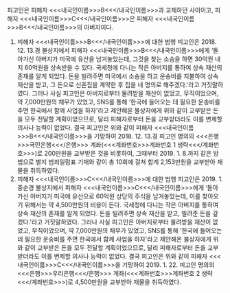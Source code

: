 피고인은 피해자 <<<내국인이름>>>B<<</내국인이름>>>과 교제하던 사이이고, 피해자 <<<내국인이름>>>C<<</내국인이름>>>은 피해자 <<<내국인이름>>>B<<</내국인이름>>>의 아버지이다.
1. 피해자 <<<내국인이름>>>B<<</내국인이름>>>에 대한 범행
피고인은 2018. 12. 13.경 불상지에서 피해자 <<<내국인이름>>>B<<</내국인이름>>>에게 ‘돌아가신 아버지가 미국에 유산을 남겨놓았는데, 그것을 찾는 소송을 하면 30억원 내지 60억원을 상속받을 수 있다. 국세청에 다니는 작은 아버지를 통하여 상속 재산의 존재를 알게 되었다. 돈을 빌려주면 미국에서 소송을 하고 운송비를 지불하여 상속 재산을 받고, 그 돈으로 신혼집을 계약한 후 집을 네 명의로 해주겠다.'라고 거짓말하였다.
그러나 사실 피고인은 아버지로부터 물려받을 재산이 없었고, 무직이었으며, 약 7,000만원의 채무가 있었고, SNS를 통해 ‘한국에 들어오는 데 필요한 운송비를 주면 한국에서 함께 사업을 하자'라고 제안해온 불상자에게 위와 같이 교부받은 돈을 모두 전달할 계획이었으므로, 달리 피해자로부터 돈을 교부받더라도 이를 변제할 의사나 능력이 없었다.
결국 피고인은 위와 같이 피해자 <<<내국인이름>>>B<<</내국인이름>>>을 기망하여 2018. 12. 13.경 피고인 명의의 <<<은행>>>국민은행<<</은행>>> 계좌(<<<계좌번호>>>계좌번호 1 생략<<</계좌번호>>>)로 200만원을 교부받은 것을 비롯하여, 그때부터 2019. 1. 8.까지 같은 방법으로 별지 범죄일람표 기재와 같이 총 10회에 걸쳐 합계 2,153만원을 교부받아 재물을 취득하였다.
2. 피해자 <<<내국인이름>>>C<<</내국인이름>>>에 대한 범행
피고인은 2019. 1. 중순경 불상지에서 피해자 <<<내국인이름>>>C<<</내국인이름>>>에게 ‘돌아가신 아버지가 미국에 유산으로 60억원 상당의 주식을 남겨놓았는데, 이를 찾아오기 위해서는 약 4,500만원의 비용이 든다. 국세청에 다니는 작은 아버지를 통하여 상속 재산의 존재를 알게 되었다. 돈을 빌려주면 상속 재산을 받고, 빌려준 돈을 갚겠다.'라고 거짓말하였다.
그러나 사실 피고인은 아버지로부터 물려받을 재산이 없었고, 무직이었으며, 약 7,000만원의 채무가 있었고, SNS를 통해 ‘한국에 들어오는 데 필요한 운송비를 주면 한국에서 함께 사업을 하자'라고 제안해온 불상자에게 위와 같이 교부받은 돈을 모두 전달할 계획이었으므로, 달리 피해자로부터 돈을 교부받더라도 이를 변제할 의사나 능력이 없었다.
결국 피고인은 위와 같이 피해자 <<<내국인이름>>>C<<</내국인이름>>>을 기망하여 2019. 1. 22. 피고인 명의의 <<<은행>>>우리은행<<</은행>>> 계좌(<<<계좌번호>>>계좌번호 2 생략<<</계좌번호>>>)로 4,500만원을 교부받아 재물을 취득하였다.